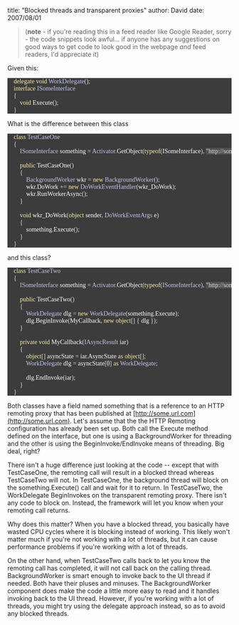 
title: "Blocked threads and transparent proxies"
author: David
date: 2007/08/01

<blockquote> 
(<strong>note</strong> - if you're reading this in a feed reader like Google Reader, sorry - the code snippets look awful... if anyone has any suggestions on good ways to get code to look good in the webpage <em>and</em> feed readers, I'd appreciate it)
</blockquote> 
Given this:
<pre style="background: rgb(60,60,60); font-family: consolas"><span style="color: rgb(224,224,224)">    <span style="color: rgb(254,241,169)">delegate</span><span style="color: rgb(224,224,224)"> </span><span style="color: rgb(254,241,169)">void</span><span style="color: rgb(224,224,224)"> </span><span style="color: rgb(199,199,241)">WorkDelegate</span><span style="color: rgb(224,224,224)">();
    </span><span style="color: rgb(254,241,169)">interface</span><span style="color: rgb(224,224,224)"> </span><span style="color: rgb(199,199,241)">ISomeInterface
</span><span style="color: rgb(224,224,224)">    {
        </span><span style="color: rgb(254,241,169)">void</span><span style="color: rgb(224,224,224)"> </span><span style="color: white">Execute</span><span style="color: rgb(224,224,224)">();
    }</span></span></pre>

 

What is the difference between this class
<pre style="background: rgb(60,60,60); font-family: consolas"><span style="color: rgb(224,224,224)">    <span style="color: rgb(254,241,169)">class</span><span style="color: rgb(224,224,224)"> </span><span style="color: rgb(199,199,241)">TestCaseOne
</span><span style="color: rgb(224,224,224)">    {
        </span><span style="color: rgb(199,199,241)">ISomeInterface</span><span style="color: rgb(224,224,224)"> </span><span style="color: white">something</span><span style="color: rgb(224,224,224)"> = </span><span style="color: rgb(199,199,241)">Activator</span><span style="color: rgb(224,224,224)">.</span><span style="color: white">GetObject</span><span style="color: rgb(224,224,224)">(</span><span style="color: rgb(254,241,169)">typeof</span><span style="color: rgb(224,224,224)">(</span><span style="color: white">ISomeInterface</span><span style="color: rgb(224,224,224)">), </span><span style="color: lime"></span><span style="background: rgb(81,81,81)">"http://some.url.com/"</span><span style="color: rgb(224,224,224)"></span><span style="background: rgb(60,60,60)">) </span><span style="color: rgb(254,241,169)">as</span><span style="color: rgb(224,224,224)"> </span><span style="color: white">ISomeInterface</span><span style="color: rgb(224,224,224)">;

        </span><span style="color: rgb(254,241,169)">public</span><span style="color: rgb(224,224,224)"> </span><span style="color: white">TestCaseOne</span><span style="color: rgb(224,224,224)">()
        {
            </span><span style="color: rgb(199,199,241)">BackgroundWorker</span><span style="color: rgb(224,224,224)"> </span><span style="color: white">wkr</span><span style="color: rgb(224,224,224)"> = </span><span style="color: rgb(254,241,169)">new</span><span style="color: rgb(224,224,224)"> </span><span style="color: rgb(199,199,241)">BackgroundWorker</span><span style="color: rgb(224,224,224)">();
            </span><span style="color: white">wkr</span><span style="color: rgb(224,224,224)">.</span><span style="color: white">DoWork</span><span style="color: rgb(224,224,224)"> += </span><span style="color: rgb(254,241,169)">new</span><span style="color: rgb(224,224,224)"> </span><span style="color: rgb(199,199,241)">DoWorkEventHandler</span><span style="color: rgb(224,224,224)">(</span><span style="color: white">wkr_DoWork</span><span style="color: rgb(224,224,224)">);
            </span><span style="color: white">wkr</span><span style="color: rgb(224,224,224)">.</span><span style="color: white">RunWorkerAsync</span><span style="color: rgb(224,224,224)">();
        }

        </span><span style="color: rgb(254,241,169)">void</span><span style="color: rgb(224,224,224)"> </span><span style="color: white">wkr_DoWork</span><span style="color: rgb(224,224,224)">(</span><span style="color: rgb(254,241,169)">object</span><span style="color: rgb(224,224,224)"> </span><span style="color: white">sender</span><span style="color: rgb(224,224,224)">, </span><span style="color: rgb(199,199,241)">DoWorkEventArgs</span><span style="color: rgb(224,224,224)"> </span><span style="color: white">e</span><span style="color: rgb(224,224,224)">)
        {
            </span><span style="color: white">something</span><span style="color: rgb(224,224,224)">.</span><span style="color: white">Execute</span><span style="color: rgb(224,224,224)">();
        }
    }</span></span></pre>

and this class?
<pre style="background: rgb(60,60,60); font-family: consolas"><span style="color: rgb(224,224,224)">    <span style="color: rgb(254,241,169)">class</span><span style="color: rgb(224,224,224)"> </span><span style="color: rgb(199,199,241)">TestCaseTwo
</span><span style="color: rgb(224,224,224)">    {
        </span><span style="color: rgb(199,199,241)">ISomeInterface</span><span style="color: rgb(224,224,224)"> </span><span style="color: white">something</span><span style="color: rgb(224,224,224)"> = </span><span style="color: rgb(199,199,241)">Activator</span><span style="color: rgb(224,224,224)">.</span><span style="color: white">GetObject</span><span style="color: rgb(224,224,224)">(</span><span style="color: rgb(254,241,169)">typeof</span><span style="color: rgb(224,224,224)">(</span><span style="color: rgb(199,199,241)">ISomeInterface</span><span style="color: rgb(224,224,224)">), </span><span style="color: lime"></span><span style="background: rgb(81,81,81)">"http://some.url.com/"</span><span style="color: rgb(224,224,224)"></span><span style="background: rgb(60,60,60)">) </span><span style="color: rgb(254,241,169)">as</span><span style="color: rgb(224,224,224)"> </span><span style="color: rgb(199,199,241)">ISomeInterface</span><span style="color: rgb(224,224,224)">;

        </span><span style="color: rgb(254,241,169)">public</span><span style="color: rgb(224,224,224)"> </span><span style="color: white">TestCaseTwo</span><span style="color: rgb(224,224,224)">()
        {</span><span style="color: rgb(224,224,224)">
            </span><span style="color: rgb(199,199,241)">WorkDelegate</span><span style="color: rgb(224,224,224)"> </span><span style="color: white">dlg</span><span style="color: rgb(224,224,224)"> = </span><span style="color: rgb(254,241,169)">new</span><span style="color: rgb(224,224,224)"> </span><span style="color: rgb(199,199,241)">WorkDelegate</span><span style="color: rgb(224,224,224)">(</span><span style="color: white">something</span><span style="color: rgb(224,224,224)">.</span><span style="color: white">Execute</span><span style="color: rgb(224,224,224)">);
            </span><span style="color: white">dlg</span><span style="color: rgb(224,224,224)">.</span><span style="color: white">BeginInvoke</span><span style="color: rgb(224,224,224)">(</span><span style="color: white">MyCallback</span><span style="color: rgb(224,224,224)">, </span><span style="color: rgb(254,241,169)">new</span><span style="color: rgb(224,224,224)"> </span><span style="color: rgb(254,241,169)">object</span><span style="color: rgb(224,224,224)">[] { </span><span style="color: white">dlg</span><span style="color: rgb(224,224,224)"> });
        }

        </span><span style="color: rgb(254,241,169)">private</span><span style="color: rgb(224,224,224)"> </span><span style="color: rgb(254,241,169)">void</span><span style="color: rgb(224,224,224)"> </span><span style="color: white">MyCallback</span><span style="color: rgb(224,224,224)">(</span><span style="color: rgb(199,199,241)">IAsyncResult</span><span style="color: rgb(224,224,224)"> </span><span style="color: white">iar</span><span style="color: rgb(224,224,224)">)
        {
            </span><span style="color: rgb(254,241,169)">object</span><span style="color: rgb(224,224,224)">[] </span><span style="color: white">asyncState</span><span style="color: rgb(224,224,224)"> = </span><span style="color: white">iar</span><span style="color: rgb(224,224,224)">.</span><span style="color: white">AsyncState</span><span style="color: rgb(224,224,224)"> </span><span style="color: rgb(254,241,169)">as</span><span style="color: rgb(224,224,224)"> </span><span style="color: rgb(254,241,169)">object</span><span style="color: rgb(224,224,224)">[];
            </span><span style="color: rgb(199,199,241)">WorkDelegate</span><span style="color: rgb(224,224,224)"> </span><span style="color: white">dlg</span><span style="color: rgb(224,224,224)"> = </span><span style="color: white">asyncState</span><span style="color: rgb(224,224,224)">[</span><span style="color: yellow"></span><span style="background: rgb(81,81,81)">0</span><span style="color: rgb(224,224,224)"></span><span style="background: rgb(60,60,60)">] </span><span style="color: rgb(254,241,169)">as</span><span style="color: rgb(224,224,224)"> </span><span style="color: rgb(199,199,241)">WorkDelegate</span><span style="color: rgb(224,224,224)">;

            </span><span style="color: white">dlg</span><span style="color: rgb(224,224,224)">.</span><span style="color: white">EndInvoke</span><span style="color: rgb(224,224,224)">(</span><span style="color: white">iar</span><span style="color: rgb(224,224,224)">);
        }
    }</span></span></pre>

 

Both classes have a field named something that is a reference to an HTTP remoting proxy that has been published at [http://some.url.com](http://some.url.com). Let's assume that the the HTTP Remoting configuration has already been set up. Both call the Execute method defined on the interface, but one is using a BackgroundWorker for threading and the other is using the BeginInvoke/EndInvoke means of threading. Big deal, right?

There isn't a huge difference just looking at the code -- except that with TestCaseOne, the remoting call will result in a blocked thread whereas TestCaseTwo will not. In TestCaseOne, the background thread will block on the something.Execute() call and wait for it to return. In TestCaseTwo, the WorkDelegate BeginInvokes on the transparent remoting proxy. There isn't any code to block on. Instead, the framework will let you know when your remoting call returns.

Why does this matter? When you have a blocked thread, you basically have wasted CPU cycles where it is blocking instead of working. This likely won't matter much if you're not working with a lot of threads, but it can cause performance problems if you're working with a lot of threads.

On the other hand, when TestCaseTwo calls back to let you know the remoting call has completed, it will not call back on the calling thread. BackgroundWorker is smart enough to invoke back to the UI thread if needed. Both have their pluses and minuses. The BackgroundWorker component does make the code a little more easy to read and it handles invoking back to the UI thread. However, if you're working with a lot of threads, you might try using the delegate approach instead, so as to avoid any blocked threads.
